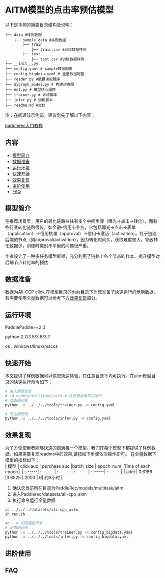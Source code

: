 # AITM模型的点击率预估模型

以下是本例的简要目录结构及说明： 

```
├── data #样例数据
    ├── sample_data #样例数据
        ├── train 
            ├── train.csv #训练数据样例
        ├── test 
            ├── test.csv #训练数据样例
├── __init__.py
├── config.yaml # sample数据配置
├── config_bigdata.yaml # 全量数据配置
├── reader.py #数据读取程序
├── dygraph_model.py # 构建动态图
├── net.py # 模型核心组网
├── trainer.py # 训练脚本
├── infer.py # 训练脚本
├── readme.md #文档
```

注：在阅读该示例前，建议您先了解以下内容：

[paddlerec入门教程](https://github.com/PaddlePaddle/PaddleRec/blob/master/README.md)

## 内容

- [模型简介](#模型简介)
- [数据准备](#数据准备)
- [运行环境](#运行环境)
- [快速开始](#快速开始)
- [效果复现](#效果复现)
- [进阶使用](#进阶使用)
- [FAQ](#FAQ)

## 模型简介
在推荐场景里，用户的转化链路往往有多个中间步骤（曝光->点击->转化），而有些行业转化链路很长，如金融-信用卡业务，它包括曝光->点击->表单（application）->信用核准（approval）->信用卡激活（activation）。处于链路后端的节点（如approval/activation），因为转化时间久，获取难度较大，导致转化数据少，训练时类别不平衡的问题很严重。

作者设计了一种多任务模型框架，充分利用了链路上各个节点的样本，提升模型对后端节点转化率的预估
## 数据准备

数据为[Ali-CCP click](https://tianchi.aliyun.com/datalab/dataSet.html?dataId=408)
在模型目录的data目录下为您准备了快速运行的示例数据，若需要使用全量数据可以参考下方[效果复现](#效果复现)部分。

## 运行环境
PaddlePaddle>=2.0

python 2.7/3.5/3.6/3.7

os : windows/linux/macos 

## 快速开始
本文提供了样例数据可以供您快速体验，在任意目录下均可执行。在aitm模型目录的快速执行命令如下： 
```bash
# 进入模型目录
# cd models/multitask/aitm # 在任意目录均可运行
# 动态图训练
python -u ../../../tools/trainer.py -m config.yaml

# 动态图预测
python -u ../../../tools/infer.py -m config.yaml
``` 
## 效果复现
为了方便使用者能够快速的跑通每一个模型，我们在每个模型下都提供了样例数据。如果需要复现readme中的效果,请按如下步骤依次操作即可。
在全量数据下模型的指标如下：  
| 模型 | click auc | purchase auc |batch_size | epoch_num| Time of each epoch |
| :------| :------ | :------ | :------ | :------| :------ | 
| aitm | 0.6186 |0.6525 | 2000 | 6| 约3小时 |

1. 确认您当前所在目录为PaddleRec/models/multitask/aitm
2. 进入Paddlerec/datasets/ali-cpp_aitm
3. 执行命令运行全量数据

``` bash
cd ../../../datasets/ali-cpp_aitm
sh run.sh
```
```bash
cd - # 切回模型目录
# 动态图训练
python -u ../../../tools/trainer.py -m config_bigdata.yaml 
python -u ../../../tools/infer.py -m config_bigdata.yaml
```
## 进阶使用
  
## FAQ
